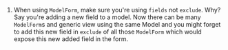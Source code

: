 1. When using `ModelForm`, make sure you're using `fields` not `exclude`. Why?
Say you're adding a new field to a model. Now there can be many `ModelForm`s and 
generic view using the same Model and you might forget to add this new field in 
`exclude` of all those `ModelForm` which would expose this new added field in the form.
